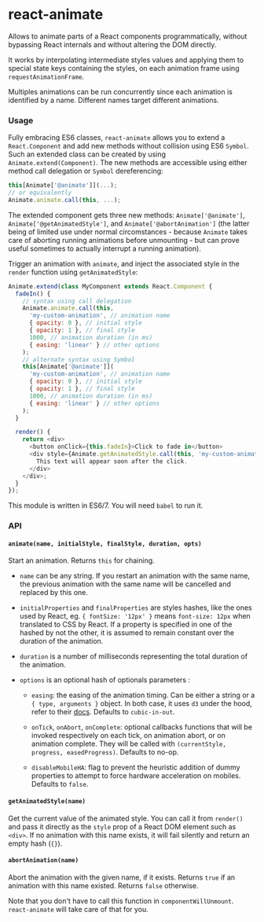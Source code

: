 react-animate
=============
Allows to animate parts of a React components programmatically, without bypassing React internals and without altering the DOM directly.

It works by interpolating intermediate styles values and applying them to special state keys containing the styles, on each animation frame using `requestAnimationFrame`.

Multiples animations can be run concurrently since each animation is identified by a name. Different names target different animations.

### Usage

Fully embracing ES6 classes, `react-animate` allows you to extend a `React.Component` and add new methods without collision using ES6 `Symbol`. Such an extended class can be created by using `Animate.extend(Component)`. The new methods are accessible using either method call delegation or `Symbol` dereferencing:

```js
this[Animate['@animate']](...);
// or equivalently
Animate.animate.call(this, ...);
```

The extended component gets three new methods: `Animate['@animate']`, `Animate['@getAnimatedStyle']`, and `Animate['@abortAnimation']` (the latter being of limited use under normal circomstances - because `Animate` takes care of aborting running animations before unmounting - but can prove useful sometimes to actually interrupt a running animation).

Trigger an animation with `animate`, and inject the associated style in the `render` function using `getAnimatedStyle`:
```js
Animate.extend(class MyComponent extends React.Component {
  fadeIn() {
    // syntax using call delegation
    Animate.animate.call(this,
      'my-custom-animation', // animation name
      { opacity: 0 }, // initial style
      { opacity: 1 }, // final style
      1000, // animation duration (in ms)
      { easing: 'linear' } // other options
    );
    // alternate syntax using Symbol
    this[Animate['@animate']](
      'my-custom-animation', // animation name
      { opacity: 0 }, // initial style
      { opacity: 1 }, // final style
      1000, // animation duration (in ms)
      { easing: 'linear' } // other options
    );
  }

  render() {
    return <div>
      <button onClick={this.fadeIn}>Click to fade in</button>
      <div style={Animate.getAnimatedStyle.call(this, 'my-custom-animation')}>
        This text will appear soon after the click.
      </div>
    </div>;
  }
});
```

This module is written in ES6/7. You will need `babel` to run it.

### API

#### `animate(name, initialStyle, finalStyle, duration, opts)`

Start an animation. Returns `this` for chaining.

- `name` can be any string. If you restart an animation with the same name, the previous animation with the same name will be cancelled and replaced by this one.

- `initialProperties` and `finalProperties` are styles hashes, like the ones used by React, eg. `{ fontSize: '12px' }` means `font-size: 12px` when translated to CSS by React. If a property is specified in one of the hashed by not the other, it is assumed to remain constant over the duration of the animation.

- `duration` is a number of milliseconds representing the total duration of the animation.

- `options` is an optional hash of optionals parameters :

  - `easing`: the easing of the animation timing. Can be either a string or a `{ type, arguments }` object. In both case, it uses `d3` under the hood, refer to their [docs](https://github.com/mbostock/d3/wiki/Transitions#ease). Defaults to `cubic-in-out`.

  - `onTick`, `onAbort`, `onComplete`: optional callbacks functions that will be invoked respectively on each tick, on animation abort, or on animation complete. They will be called with `(currentStyle, progress, easedProgress)`. Defaults to no-op.

  - `disableMobileHA`: flag to prevent the heuristic addition of dummy properties to attempt to force hardware acceleration on mobiles. Defaults to `false`.

#### `getAnimatedStyle(name)`

Get the current value of the animated style. You can call it from `render()` and pass it directly as the `style` prop of a React DOM element such as `<div>`. If no animation with this name exists, it will fail silently and return an empty hash (`{}`).

#### `abortAnimation(name)`

Abort the animation with the given name, if it exists. Returns `true` if an animation with this name existed. Returns `false` otherwise.

Note that you don't have to call this function in `componentWillUnmount`. `react-animate` will take care of that for you.
